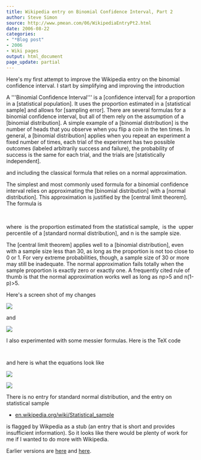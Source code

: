 ```yaml
---
title: Wikipedia entry on Binomial Confidence Interval, Part 2
author: Steve Simon
source: http://www.pmean.com/06/WikipediaEntryPt2.html
date: 2006-08-22
categories:
- "*Blog post"
- 2006
- Wiki pages
output: html_document
page_update: partial
---
```


Here's my first attempt to improve the Wikipedia entry on the
binomial confidence interval. I start by simplifying and improving the
introduction

A '''Binomial Confidence Interval''' is a [confidence
interval] for a proportion in a [statistical population].
It uses the proportion estimated in a [statistical sample] and
allows for [sampling error]. There are several formulas for a
binomial confidence interval, but all of them rely on the assumption
of a [binomial distribution]. A simple example of a
[binomial distribution] is the number of heads that you
observe when you flip a coin in the ten times. In general, a
[binomial distribution] applies when you repeat an experiment
a fixed number of times, each trial of the experiment has two
possible outcomes (labeled arbitrarily success and failure), the
probability of success is the same for each trial, and the trials
are [statistically independent].

and including the classical formula that relies on a normal
approximation.

The simplest and most commonly used formula for a binomial
confidence interval relies on approximating the [binomial
distribution] with a [normal distribution]. This
approximation is justified by the [central limit theorem]. The
formula is

<math>\\hat p \\pm z_{\\alpha /2}</math>
<math> \\sqrt{ \\frac{\\hat p \\left ( 1- \\hat p \\right
)}{n}}</math>

where <math>\\hat p</math> is the proportion estimated from the
statistical sample, <math>z_{\\alpha /2}</math> is the
<math>\\alpha /2</math> upper percentile of a [standard
normal distribution], and n is the sample size.

The [central limit theorem] applies well to a [binomial
distribution], even with a sample size less than 30, as long as
the proportion is not too close to 0 or 1. For very extreme
probabilities, though, a sample size of 30 or more may still be
inadequate. The normal approximation fails totally when the sample
proportion is exactly zero or exactly one. A frequently cited rule
of thumb is that the normal approximation works well as long as
np>5 and n(1-p)>5.

Here's a screen shot of my changes

![](http://www.pmean.com/new-images/06/WikipediaEntryPt201.gif)

and

![](http://www.pmean.com/new-images/06/WikipediaEntryPt202.gif)

I also experimented with some messier formulas. Here is the TeX code

<math>\\sum_{k=x}^n {{n \\choose k}p_0^k \\left ( 1-p_0
\\right ) ^ {n-k} }=\\alpha /2</math>
>
<math>\\sum_{k=0}^x {{n \\choose k}p_0^k \\left ( 1-p_0
\\right ) ^ {n-k} }=\\alpha /2</math>

and here is what the equations look like

![](http://www.pmean.com/new-images/06/WikipediaEntryPt203.gif)
>
![](http://www.pmean.com/new-images/06/WikipediaEntryPt204.gif)

There is no entry for standard normal distribution, and the entry on
statistical sample

-   [en.wikipedia.org/wiki/Statistical_sample](http://en.wikipedia.org/wiki/Statistical_sample)

is flagged by Wikpedia as a stub (an entry that is short and provides
insufficient information). So it looks like there would be plenty of
work for me if I wanted to do more with Wikipedia.

Earlier versions are [here][sim1] and [here][sim2].

[sim1]: http://www.pmean.com/06/WikipediaEntryPt2.html
[sim2]: http://new.pmean.com/WikipediaEntryPt2/
